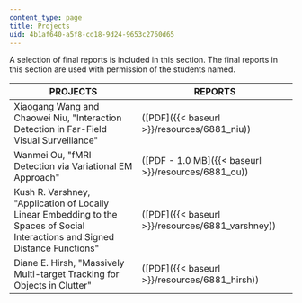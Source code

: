 ```yaml
---
content_type: page
title: Projects
uid: 4b1af640-a5f8-cd18-9d24-9653c2760d65
---
```


A selection of final reports is included in this section. The final reports in this section are used with permission of the students named.

| PROJECTS | REPORTS |
| --- | --- |
| Xiaogang Wang and Chaowei Niu, "Interaction Detection in Far-Field Visual Surveillance" | ([PDF]({{< baseurl >}}/resources/6881_niu)) |
| Wanmei Ou, "fMRI Detection via Variational EM Approach" | ([PDF - 1.0 MB]({{< baseurl >}}/resources/6881_ou)) |
| Kush R. Varshney, "Application of Locally Linear Embedding to the Spaces of Social Interactions and Signed Distance Functions" | ([PDF]({{< baseurl >}}/resources/6881_varshney)) |
| Diane E. Hirsh, "Massively Multi-target Tracking for Objects in Clutter" | ([PDF]({{< baseurl >}}/resources/6881_hirsh))
